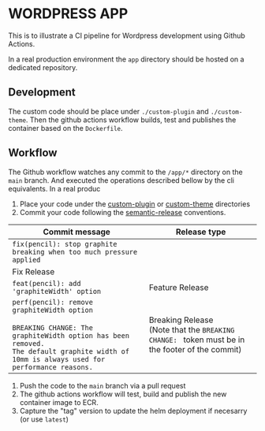 # WORDPRESS APP

This is to illustrate a CI pipeline for Wordpress development using Github Actions.

In a real production environment the `app` directory should be hosted on a dedicated repository.

## Development

The custom code should be place under `./custom-plugin` and `./custom-theme`. Then the github actions workflow builds, test and publishes the container based on the `Dockerfile`.


## Workflow

The Github workflow watches any commit to the `/app/*` directory on the `main` branch. And executed the operations described bellow by the cli equivalents. In a real produc

1. Place your code under the [custom-plugin](./custom-plugin/) or [custom-theme](./custom-theme/) directories
2. Commit your code following the [semantic-release](https://github.com/semantic-release/semantic-release) conventions.

| Commit message                                                                                                                                                                                   | Release type                                                                                          |
| ------------------------------------------------------------------------------------------------------------------------------------------------------------------------------------------------ | ----------------------------------------------------------------------------------------------------- |
| `fix(pencil): stop graphite breaking when too much pressure applied`                                                                                                                             |
| Fix Release                                                                                                                                                                                      |
| `feat(pencil): add 'graphiteWidth' option`                                                                                                                                                       | Feature Release                                                                                       |
| `perf(pencil): remove graphiteWidth option`<br><br>`BREAKING CHANGE: The graphiteWidth option has been removed.`<br>`The default graphite width of 10mm is always used for performance reasons.` | Breaking Release <br /> (Note that the `BREAKING CHANGE: ` token must be in the footer of the commit) |

1. Push the code to the `main` branch via a pull request
2. The github actions workflow will test, build and publish the new container image to ECR.
3. Capture the "tag" version to update the helm deployment if necesarry (or use `latest`)